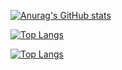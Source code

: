 <!--
**gokay/gokay** is a ✨ _special_ ✨ repository because its `README.md` (this file) appears on your GitHub profile.

Here are some ideas to get you started:

- 🔭 I’m currently working on ...
- 🌱 I’m currently learning ...
- 👯 I’m looking to collaborate on ...
- 🤔 I’m looking for help with ...
- 💬 Ask me about ...
- 📫 How to reach me: ...
- 😄 Pronouns: ...
- ⚡ Fun fact: ...
-->
[![Anurag's GitHub stats](https://github-readme-stats.vercel.app/api?username=gokay&count_private=true&show_icons=true)](https://github.com/gokay)

[![Top Langs](https://github-readme-stats.vercel.app/api/top-langs/?username=gokay)](https://github.com/gokay)

[![Top Langs](https://github-readme-stats.vercel.app/api/top-langs/?username=gokay&layout=compact)](https://github.com/gokay)
